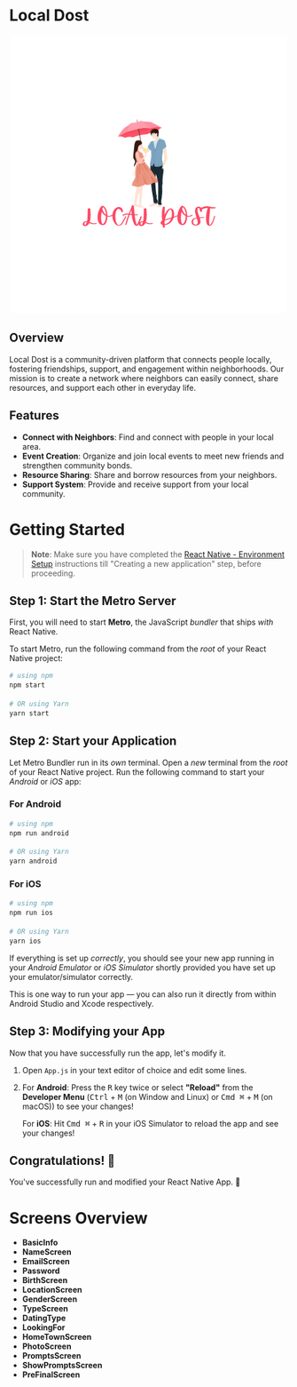 # Local Dost

<p align="center">
  <img src="./LOGO.png" alt="Local Dost Logo" />
</p>

## Overview

Local Dost is a community-driven platform that connects people locally, fostering friendships, support, and engagement within neighborhoods. Our mission is to create a network where neighbors can easily connect, share resources, and support each other in everyday life.

## Features

- **Connect with Neighbors**: Find and connect with people in your local area.
- **Event Creation**: Organize and join local events to meet new friends and strengthen community bonds.
- **Resource Sharing**: Share and borrow resources from your neighbors.
- **Support System**: Provide and receive support from your local community.
# Getting Started

>**Note**: Make sure you have completed the [React Native - Environment Setup](https://reactnative.dev/docs/environment-setup) instructions till "Creating a new application" step, before proceeding.

## Step 1: Start the Metro Server

First, you will need to start **Metro**, the JavaScript _bundler_ that ships _with_ React Native.

To start Metro, run the following command from the _root_ of your React Native project:

```bash
# using npm
npm start

# OR using Yarn
yarn start
```

## Step 2: Start your Application

Let Metro Bundler run in its _own_ terminal. Open a _new_ terminal from the _root_ of your React Native project. Run the following command to start your _Android_ or _iOS_ app:

### For Android

```bash
# using npm
npm run android

# OR using Yarn
yarn android
```

### For iOS

```bash
# using npm
npm run ios

# OR using Yarn
yarn ios
```

If everything is set up _correctly_, you should see your new app running in your _Android Emulator_ or _iOS Simulator_ shortly provided you have set up your emulator/simulator correctly.

This is one way to run your app — you can also run it directly from within Android Studio and Xcode respectively.

## Step 3: Modifying your App

Now that you have successfully run the app, let's modify it.

1. Open `App.js` in your text editor of choice and edit some lines.
2. For **Android**: Press the <kbd>R</kbd> key twice or select **"Reload"** from the **Developer Menu** (<kbd>Ctrl</kbd> + <kbd>M</kbd> (on Window and Linux) or <kbd>Cmd ⌘</kbd> + <kbd>M</kbd> (on macOS)) to see your changes!

   For **iOS**: Hit <kbd>Cmd ⌘</kbd> + <kbd>R</kbd> in your iOS Simulator to reload the app and see your changes!

## Congratulations! :tada:

You've successfully run and modified your React Native App. :partying_face:


# Screens Overview

- **BasicInfo**
- **NameScreen**
- **EmailScreen**
- **Password**
- **BirthScreen**
- **LocationScreen**
- **GenderScreen**
- **TypeScreen**
- **DatingType**
- **LookingFor**
- **HomeTownScreen**
- **PhotoScreen**
- **PromptsScreen**
- **ShowPromptsScreen**
- **PreFinalScreen**

